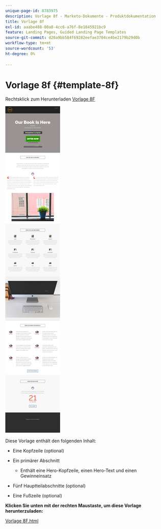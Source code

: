 ```yaml
---
unique-page-id: 8783975
description: Vorlage 8f - Marketo-Dokumente - Produktdokumentation
title: Vorlage 8f
exl-id: aaabe488-80a8-4cc6-a76f-8e1845921bc9
feature: Landing Pages, Guided Landing Page Templates
source-git-commit: d20a9bb584f69282eefae3704ce4be2179b29d0b
workflow-type: tm+mt
source-wordcount: '53'
ht-degree: 0%

---
```


# Vorlage 8f {#template-8f}

Rechtsklick zum Herunterladen [Vorlage 8F](https://experienceleague.adobe.com/landing/marketo/lp-templates/template-8f.html)

![](assets/image2015-7-29-14-3a45-3a45.png)

Diese Vorlage enthält den folgenden Inhalt:

* Eine Kopfzeile (optional)
* Ein primärer Abschnitt

   * Enthält eine Hero-Kopfzeile, einen Hero-Text und einen Gewinneinsatz

* Fünf Hauptteilabschnitte (optional)
* Eine Fußzeile (optional)

**Klicken Sie unten mit der rechten Maustaste, um diese Vorlage herunterzuladen:**

[Vorlage 8F.html](https://experienceleague.adobe.com/landing/marketo/lp-templates/template-8f.html)
